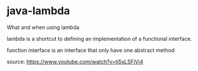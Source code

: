 # java-lambda
What and when using lambda

lambda is a shortcut to defining an implementation of a functional interface.

function interface is an interface that only have one abstract method

source: https://www.youtube.com/watch?v=tj5sLSFjVj4
